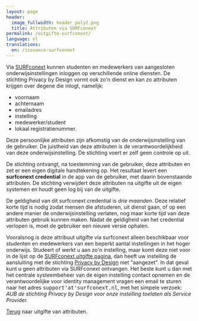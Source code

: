 ```yaml
---
layout: page
header:
  image_fullwidth: header_poly2.png
  title: Attributen via SURFconext
permalink: /uitgifte-surfconext/
language: nl
translations:
  en: /issuance-surfconext
---
```


Via [SURFconext](https://www.surfconext.nl) kunnen studenten en
medewerkers van aangesloten onderwijsinstellingen inloggen op
verschillende online diensten. De stichting Privacy by Design vormt
ook zo'n dienst en kan zo attributen krijgen over degene die inlogt,
namelijk:

 * voornaam
 * achternaam
 * emailadres
 * instelling
 * medewerker/student
 * lokaal registratienummer.

Deze persoonlijke attributen zijn afkomstig van de onderwijsinstelling
van de gebruiker. De juistheid van deze attributen is de
verantwoordelijkheid van deze onderwijsinstelling. De stichting voert
er zelf geen controle op uit.

De stichting ontvangt, na toestemming van de gebruiker, deze
attributen en zet er een eigen digitale handtekening op. Het resultaat
levert een **surfconext credential** in de app van de gebruiker, met
daarin bovenstaande attributen. De stichting verwijdert deze
attributen na uitgifte uit de eigen systemen en houdt geen log bij van
de uitgifte.

De geldigheid van dit surfconext credential is *drie maanden*. Deze
relatief korte tijd is nodig zodat mensen die afstuderen, uit dienst
gaan, of op een andere manier de onderwijsinstelling verlaten, nog
maar korte tijd van deze attributen gebruik kunnen maken. Nadat de
geldigheid van het credential verlopen is, moet de gebruiker een
nieuwe versie ophalen.

Vooralsnog is deze attribuut uitgifte via surfconext alleen
beschikbaar voor studenten en medewerkers van een beperkt aantal
instellingen in het hoger onderwijs.  Studeert of werkt u aan zo'n
instelling, maar komt deze niet voor in de lijst op de <a
href="/uitgifte/surfconext?action=login">SURFconext
uitgifte pagina</a>, dan heeft uw instelling de aansluiting met de
stichting <a href="https://privacybydesign.foundation/">Privacy by
Design</a> niet "aangezet". In dat geval kunt u geen attributen via
SURFconext ontvangen. Het beste kunt u dan met het centrale
systeembeheer van de eigen instelling contact opnemen en de
verantwoordelijke voor identity management vragen een email te sturen
naar het adres <tt>support'at'surfconext.nl</tt>, met het simpele
verzoek: <em>AUB de stichting Privacy by Design voor onze instelling
toelaten als Service Provider.</em>

[Terug](/uitgifte) naar uitgifte van attributen.
